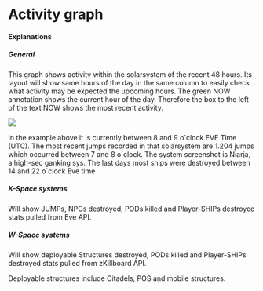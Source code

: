 # Activity graph

#### Explanations
##### General
This graph shows activity within the solarsystem of the recent 48 hours. Its layout will show same hours of the day in the same column to easily check what activity may be expected the upcoming hours.
The green NOW annotation shows the current hour of the day.
Therefore the box to the left of the text NOW shows the most recent activity.

<img src="https://raw.githubusercontent.com/Risingson/eedocs/master/docs/images/ssi/act2.png">

In the example above it is currently between 8 and 9 o´clock EVE Time (UTC). The most recent jumps recorded in that solarsystem are 1.204 jumps which occurred between 7 and 8 o´clock.
The system screenshot is Niarja, a high-sec ganking sys. The last days most ships were destroyed between 14 and 22 o`clock Eve time




##### K-Space systems
Will show JUMPs, NPCs destroyed, PODs killed and Player-SHIPs destroyed stats pulled from Eve API.

##### W-Space systems
Will show deployable Structures destroyed, PODs killed and Player-SHIPs destroyed stats pulled from zKillboard API.

Deployable structures include Citadels, POS and mobile structures.
<!--stackedit_data:
eyJoaXN0b3J5IjpbNDQxNjk4MjIzXX0=
-->